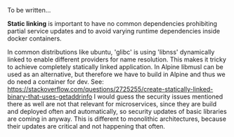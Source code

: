 
To be written...

**Static linking** is important to have no common dependencies 
prohibiting partial service updates and to avoid varying runtime 
dependencies inside docker containers.

In common distributions like ubuntu, 'glibc' is using 'libnss'
dynamically linked to enable different providers for name resolution. 
This makes it tricky to achieve completely statically linked 
application. In Alpine libmusl can be used as an alternative, 
but therefore we have to build in Alpine and thus we do need 
a container for dev. See: 
https://stackoverflow.com/questions/2725255/create-statically-linked-binary-that-uses-getaddrinfo
I would guess the security issues mentioned there as well are
not that relevant for microservices, since they are build and 
deployed often and automatically, so security updates of basic 
libraries are coming in anyway. This is different to monolithic
architectures, because their updates are critical and not 
happening that often.




